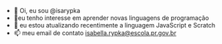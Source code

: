 - 👋 Oi, eu sou @isarypka
- 👀eu tenho interesse em aprender novas linguagens de programação
- 🌱 eu estou atualizando recentimente a linguagem JavaScript e Scratch
- 📫 meu email de contato isabella.rypka@escola.pr.gov.br

